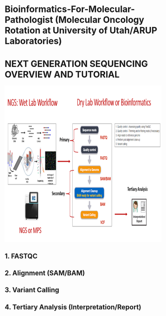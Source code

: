 # Bioinformatics-For-Molecular-Pathologist (Molecular Oncology Rotation at University of Utah/ARUP Laboratories)

# NEXT GENERATION SEQUENCING OVERVIEW AND TUTORIAL

<p align="center">
  <img width="1260" height="500" src="https://github.com/jongtaek-kim/Bioinformatics-For-Molecular-Pathologist/blob/be30aae948f9bfba344cd250bd0c607fb62a265e/docs/images/Bioinformatics_workflow.jpg">
</p>

## 1. FASTQC
## 2. Alignment (SAM/BAM)
## 3. Variant Calling
## 4. Tertiary Analysis (Interpretation/Report)
